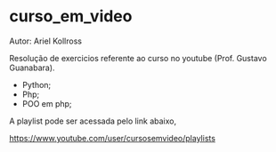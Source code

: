 # curso_em_video

Autor: Ariel Kollross

Resolução de exercicios referente ao curso no youtube (Prof. Gustavo Guanabara).

- Python;
- Php;
- POO em php;

A playlist pode ser acessada pelo link abaixo,

https://www.youtube.com/user/cursosemvideo/playlists
